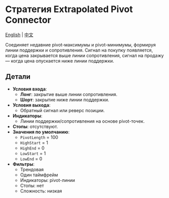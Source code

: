 # Стратегия Extrapolated Pivot Connector
[English](README.md) | [中文](README_cn.md)

Соединяет недавние pivot-максимумы и pivot-минимумы, формируя линии поддержки и сопротивления. Сигнал на покупку появляется, когда цена закрывается выше линии сопротивления, сигнал на продажу — когда цена опускается ниже линии поддержки.

## Детали

- **Условия входа**:
  - **Лонг**: закрытие выше линии сопротивления.
  - **Шорт**: закрытие ниже линии поддержки.
- **Условия выхода**:
  - Обратный сигнал или реверс позиции.
- **Индикаторы**:
  - Линии поддержки/сопротивления на основе pivot-точек.
- **Стопы**: отсутствуют.
- **Значения по умолчанию**:
  - `PivotLength` = 100
  - `HighStart` = 1
  - `HighEnd` = 0
  - `LowStart` = 1
  - `LowEnd` = 0
- **Фильтры**:
  - Трендовая
  - Один таймфрейм
  - Индикаторы: pivot-линии
  - Стопы: нет
  - Сложность: низкая
